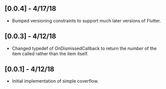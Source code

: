 ## [0.0.4] - 4/17/18

* Bumped versioning constraints to support much later versions of Flutter.

## [0.0.3] - 4/12/18

* Changed typedef of OnDismissedCallback to return the *number* of the item called rather than the item itself.

## [0.0.1] - 4/12/18

* Initial implementation of simple coverflow.

